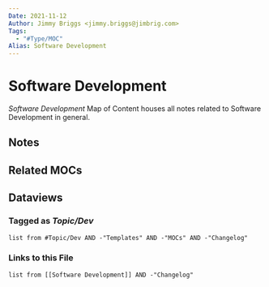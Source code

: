 ```yaml
---
Date: 2021-11-12
Author: Jimmy Briggs <jimmy.briggs@jimbrig.com>
Tags:
  - "#Type/MOC"
Alias: Software Development
---
```


# Software Development

*Software Development* Map of Content houses all notes related to Software Development in general.

## Notes

## Related MOCs

## Dataviews

### Tagged as *Topic/Dev*

````dataview
list from #Topic/Dev AND -"Templates" AND -"MOCs" AND -"Changelog"
````

### Links to this File

````dataview
list from [[Software Development]] AND -"Changelog"
````
